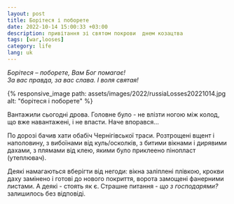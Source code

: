 ```yaml
---
layout: post
title: Борітеся і поборете
date: 2022-10-14 15:00:33 +03:00
description: привітання зі святом покрови  днем козацтва
tags: [war,looses]
category: life
lang: uk
---
```


_Борітеся – поборете, Вам Бог помагає!_
<br/>
_За вас правда, за вас слава. І воля святая!_

{% responsive_image path: assets/images/2022/russiaLosses20221014.jpg alt: "борітеся і поборете" %}

Вантажили сьогодні дрова.
Головне було - не влізти ногою між колод, що вже навантажені, і не впасти. 
Наче впорався...

По дорозі бачив хати обабіч Чернігівської траси. 
Розтрощені вщент і наполовину, з вибоїнами від куль/осколків, з битими вікнами і дирявими дахами, з плямами від клею, якими було приклеено пінопласт (утеплювач).

Деякі намагаються вберігти від негоди: вікна заліплені плівкою, крокви даху замінено і готові до нового покриття, ворота замощені фанерними листами. 
А деякі - стоять як є.
Страшне питання - _що з господарями?_ залишилось без відповіді.
